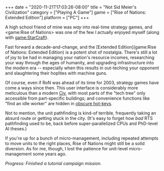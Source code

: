 +++
date = "2020-11-21T17:03:26-08:00"
title = "Not Sid Meier's Civilization"
category = ["Playing A Game"]
game = ["Rise of Nations: Extended Edition"]
platform = ["PC"]
+++

A high school friend of mine was <i>way</i> into real-time strategy games, and <game:Rise of Nations> was one of the few I actually enjoyed myself (along with <game:StarCraft>).

Fast forward a decade-and-change, and the [Extended Edition](game:Rise of Nations: Extended Edition) is a potent shot of nostalgia.  There's still a lot of joy to be had in managing your nation's resource incomes, researching your way through the ages of humanity, and upgrading infrastructure into the modern era -- especially when this results in out-teching your opponent and slaughtering their hoplites with machine guns.

Of course, even if RoN was ahead of its time for 2003, strategy games have come a ways since then.  This user interface is considerably more meticulous than a modern [Civ](tag:Civilization), with most parts of the "tech tree" only accessible from part-specific buildings; and convenience functions like "find an idle worker" are hidden in <a href="https://steamcommunity.com/sharedfiles/filedetails/?id=270487657">obscure hot-keys</a>.

Not to mention, the unit pathfinding is kind-of terrible, frequently taking an absurd route or getting stuck in the city.  (It's easy to forget how <i>bad</i> RTS pathfinding used to be, back before super-parallelized CPUs and PhD-level AI theses.)

If you're up for a bunch of micro-management, including repeated attempts to move units to the right places, Rise of Nations might still be a solid diversion.  As for me, though, I lost the patience for unit-level micro-management some years ago.

<i>Progress: Finished a tutorial campaign mission.</i>
